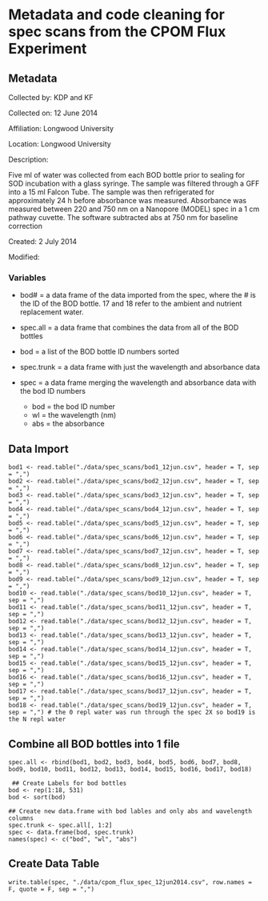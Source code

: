 # Metadata and code cleaning for spec scans from the CPOM Flux Experiment

## Metadata

Collected by: KDP and KF

Collected on: 12 June 2014

Affiliation: Longwood University

Location: Longwood University

Description: 

Five ml of water was collected from each BOD bottle prior to sealing for SOD incubation with a glass syringe. The sample was filtered through a GFF into a 15 ml Falcon Tube.  The sample was then refrigerated for approximately 24 h before absorbance was measured.  Absorbance was measured between 220 and 750 nm on a Nanopore (MODEL) spec in a 1 cm pathway cuvette. The software subtracted abs at 750 nm for baseline correction

Created: 2 July 2014

Modified:

### Variables

* bod# = a data frame of the data imported from the spec, where the # is the ID of the BOD bottle. 17 and 18 refer to the ambient and nutrient replacement water.

* spec.all = a data frame that combines the data from all of the BOD bottles

* bod = a list of the BOD bottle ID numbers sorted

* spec.trunk = a data frame with just the wavelength and absorbance data

* spec = a data frame merging the wavelength and absorbance data with the bod ID numbers

    * bod = the bod ID number
    * wl = the wavelength (nm)
    * abs = the absorbance

## Data Import

    bod1 <- read.table("./data/spec_scans/bod1_12jun.csv", header = T, sep = ",")
    bod2 <- read.table("./data/spec_scans/bod2_12jun.csv", header = T, sep = ",")
    bod3 <- read.table("./data/spec_scans/bod3_12jun.csv", header = T, sep = ",")
    bod4 <- read.table("./data/spec_scans/bod4_12jun.csv", header = T, sep = ",")
    bod5 <- read.table("./data/spec_scans/bod5_12jun.csv", header = T, sep = ",")
    bod6 <- read.table("./data/spec_scans/bod6_12jun.csv", header = T, sep = ",")
    bod7 <- read.table("./data/spec_scans/bod7_12jun.csv", header = T, sep = ",")
    bod8 <- read.table("./data/spec_scans/bod8_12jun.csv", header = T, sep = ",")
    bod9 <- read.table("./data/spec_scans/bod9_12jun.csv", header = T, sep = ",")
    bod10 <- read.table("./data/spec_scans/bod10_12jun.csv", header = T, sep = ",")
    bod11 <- read.table("./data/spec_scans/bod11_12jun.csv", header = T, sep = ",")
    bod12 <- read.table("./data/spec_scans/bod12_12jun.csv", header = T, sep = ",")
    bod13 <- read.table("./data/spec_scans/bod13_12jun.csv", header = T, sep = ",")
    bod14 <- read.table("./data/spec_scans/bod14_12jun.csv", header = T, sep = ",")
    bod15 <- read.table("./data/spec_scans/bod15_12jun.csv", header = T, sep = ",")
    bod16 <- read.table("./data/spec_scans/bod16_12jun.csv", header = T, sep = ",")
    bod17 <- read.table("./data/spec_scans/bod17_12jun.csv", header = T, sep = ",")
    bod18 <- read.table("./data/spec_scans/bod19_12jun.csv", header = T, sep = ",") # the 0 repl water was run through the spec 2X so bod19 is the N repl water

## Combine all BOD bottles into 1 file

    spec.all <- rbind(bod1, bod2, bod3, bod4, bod5, bod6, bod7, bod8, bod9, bod10, bod11, bod12, bod13, bod14, bod15, bod16, bod17, bod18)

     ## Create Labels for bod bottles
    bod <- rep(1:18, 531)
    bod <- sort(bod)

    ## Create new data.frame with bod lables and only abs and wavelength columns
    spec.trunk <- spec.all[, 1:2]
    spec <- data.frame(bod, spec.trunk)
    names(spec) <- c("bod", "wl", "abs")

## Create Data Table

    write.table(spec, "./data/cpom_flux_spec_12jun2014.csv", row.names = F, quote = F, sep = ",")
